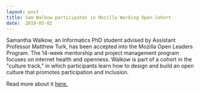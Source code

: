 ```yaml
---
layout: post
title: Sam Walkow participates in Mozilla Working Open Cohort
date:  2019-03-02
---
```


Samantha Walkow, an Informatics PhD student advised by Assistant Professor Matthew Turk, has been accepted into the Mozilla Open Leaders Program. The 14-week mentorship and project management program focuses on internet health and openness. Walkow is part of a cohort in the "culture track," in which participants learn how to design and build an open culture that promotes participation and inclusion.

Read more about it <a href="https://ischool.illinois.edu/news-events/news/2019/02/walkow-selected-mozilla-open-leaders-program">here.</a>
